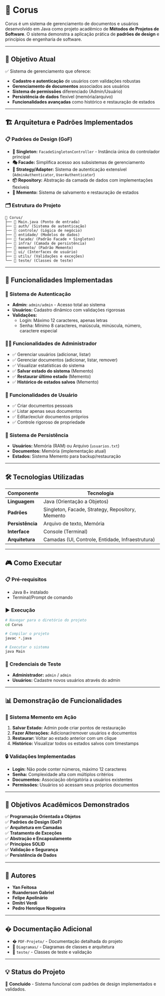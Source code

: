 # 🌌 Corus

Corus é um sistema de gerenciamento de documentos e usuários desenvolvido em Java como projeto acadêmico de **Métodos de Projetos de Software**. O sistema demonstra a aplicação prática de **padrões de design** e princípios de engenharia de software.

---

## 🎯 **Objetivo Atual**

✅ Sistema de gerenciamento que oferece:
- **Cadastro e autenticação** de usuários com validações robustas
- **Gerenciamento de documentos** associados aos usuários  
- **Sistema de permissões** diferenciado (Admin/Usuário)
- **Persistência de dados** flexível (memória/arquivo)
- **Funcionalidades avançadas** como histórico e restauração de estados

---

## 🏗️ **Arquitetura e Padrões Implementados**

### **📋 Padrões de Design (GoF)**
- **🔧 Singleton:** `FacadeSingletonController` - Instância única do controlador principal
- **🎭 Facade:** Simplifica acesso aos subsistemas de gerenciamento
- **🔄 Strategy/Adapter:** Sistema de autenticação extensível (`AdminAuthenticator`, `UserAuthenticator`)
- **📦 Repository:** Abstração da camada de dados com implementações flexíveis
- **💾 Memento:** Sistema de salvamento e restauração de estados

### **🗂️ Estrutura do Projeto**
```
📁 Corus/
├── 📄 Main.java (Ponto de entrada)
├── 📁 auth/ (Sistema de autenticação)
├── 📁 controle/ (Lógica de negócio)
├── 📁 entidade/ (Modelos de dados)
├── 📁 facade/ (Padrão Facade + Singleton)
├── 📁 infra/ (Camada de persistência)
├── 📁 memento/ (Padrão Memento)
├── 📁 ui/ (Interfaces de usuário)
├── 📁 utils/ (Validações e exceções)
└── 📁 teste/ (Classes de teste)
```

---

## 🚀 **Funcionalidades Implementadas**

### **🔐 Sistema de Autenticação**
- **Admin:** `admin/admin` - Acesso total ao sistema
- **Usuários:** Cadastro dinâmico com validações rigorosas
- **Validações:**
  - Login: Máximo 12 caracteres, apenas letras
  - Senha: Mínimo 8 caracteres, maiúscula, minúscula, número, caractere especial

### **👨‍💼 Funcionalidades de Administrador**
- ✅ Gerenciar usuários (adicionar, listar)
- ✅ Gerenciar documentos (adicionar, listar, remover)
- ✅ Visualizar estatísticas do sistema
- ✅ **Salvar estado do sistema** (Memento)
- ✅ **Restaurar último estado** (Memento)
- ✅ **Histórico de estados salvos** (Memento)

### **👤 Funcionalidades de Usuário**
- ✅ Criar documentos pessoais
- ✅ Listar apenas seus documentos
- ✅ Editar/excluir documentos próprios
- ✅ Controle rigoroso de propriedade

### **💾 Sistema de Persistência**
- **Usuários:** Memória (RAM) ou Arquivo (`usuarios.txt`)
- **Documentos:** Memória (implementação atual)
- **Estados:** Sistema Memento para backup/restauração

---

## 🛠️ **Tecnologias Utilizadas**

| **Componente** | **Tecnologia** |
| --- | --- |
| **Linguagem** | Java (Orientação a Objetos) |
| **Padrões** | Singleton, Facade, Strategy, Repository, Memento |
| **Persistência** | Arquivo de texto, Memória |
| **Interface** | Console (Terminal) |
| **Arquitetura** | Camadas (UI, Controle, Entidade, Infraestrutura) |

---

## 🎮 **Como Executar**

### **📋 Pré-requisitos**
- Java 8+ instalado
- Terminal/Prompt de comando

### **▶️ Execução**
```bash
# Navegar para o diretório do projeto
cd Corus

# Compilar o projeto
javac *.java

# Executar o sistema
java Main
```

### **🔐 Credenciais de Teste**
- **Administrador:** `admin` / `admin`
- **Usuários:** Cadastre novos usuários através do admin

---

## 📊 **Demonstração de Funcionalidades**

### **💾 Sistema Memento em Ação**
1. **Salvar Estado:** Admin pode criar pontos de restauração
2. **Fazer Alterações:** Adicionar/remover usuários e documentos
3. **Restaurar:** Voltar ao estado anterior com um clique
4. **Histórico:** Visualizar todos os estados salvos com timestamps

### **🔒 Validações Implementadas**
- **Login:** Não pode conter números, máximo 12 caracteres
- **Senha:** Complexidade alta com múltiplos critérios
- **Documentos:** Associação obrigatória a usuários existentes
- **Permissões:** Usuários só acessam seus próprios documentos

---

## 🎯 **Objetivos Acadêmicos Demonstrados**

✅ **Programação Orientada a Objetos**  
✅ **Padrões de Design (GoF)**  
✅ **Arquitetura em Camadas**  
✅ **Tratamento de Exceções**  
✅ **Abstração e Encapsulamento**  
✅ **Princípios SOLID**  
✅ **Validação e Segurança**  
✅ **Persistência de Dados**

---

## 👥 **Autores**

- **Yan Feitosa**
- **Ruanderson Gabriel**
- **Felipe Apolinário**
- **Dmitri Verdi**
- **Pedro Henrique Nogueira**


---

## � **Documentação Adicional**

- � `PDF-Projeto/` - Documentação detalhada do projeto
- 📁 `Diagramas/` - Diagramas de classes e arquitetura
- 📁 `teste/` - Classes de teste e validação

---

## 💡 **Status do Projeto**

🎉 **Concluído** - Sistema funcional com padrões de design implementados e validados.

